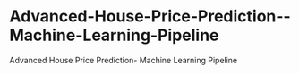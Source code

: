 # Advanced-House-Price-Prediction--Machine-Learning-Pipeline
Advanced House Price Prediction- Machine Learning Pipeline
